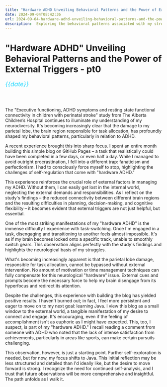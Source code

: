 ```yaml
---
title: "Hardware ADHD Unveiling Behavioral Patterns and the Power of External Triggers - pt0"
date: 2024-09-04T08:42:36
url: 2024-09-04-hardware-adhd-unveiling-behavioral-patterns-and-the-power-of-external-triggers-pt0.html
description:  Exploring the behavioral patterns associated with my stroke-induced ADHD, particularly the challenges in task-switching and the crucial role of external triggers in navigating these difficulties, drawing from personal experiences.
---
```


# "Hardware ADHD" Unveiling Behavioral Patterns and the Power of External Triggers - pt0

<span style="color: #26d7fe; font-size: 1.25rem; font-style: italic;">{{date}}</span>

<br> <br>

The "Executive functioning, ADHD symptoms and resting state functional connectivity in children with perinatal stroke" study from The Alberta Children’s Hospital continues to illuminate my understanding of my neurodiversity. It's becoming increasingly clear that the damage to my parietal lobe, the brain region responsible for task allocation, has profoundly shaped my behavioral patterns, particularly in relation to ADHD.

A recent experience brought this into sharp focus. I spent an entire month building this simple blog on GitHub Pages – a task that realistically could have been completed in a few days, or even half a day. While I managed to avoid outright procrastination, I fell into a different trap: fanaticism and perfectionism. I had to consciously force myself to stop, highlighting the challenges of self-regulation that come with "hardware ADHD."

This experience reinforces the crucial role of external factors in managing my ADHD. Without them, I can easily get lost in the internal world, neglecting the external demands and responsibilities. As I reflect on the study's findings – the reduced connectivity between different brain regions and the resulting difficulties in planning, decision-making, and cognitive flexibility – it becomes evident that external triggers are not just helpful, but essential.

One of the most striking manifestations of my "hardware ADHD" is the immense difficulty I experience with task-switching. Once I'm engaged in a task, disengaging and transitioning to another feels almost impossible. It's as if my brain becomes locked onto a specific track, unable to smoothly switch gears. This observation aligns perfectly with the study's findings and highlights the neurological basis of my struggles.

What's becoming increasingly apparent is that the parietal lobe damage, responsible for task allocation, cannot be bypassed without external intervention. No amount of motivation or time management techniques can fully compensate for this neurological "hardware" issue. External cues and prompts become the necessary force to help my brain disengage from its hyperfocus and redirect its attention.

Despite the challenges, this experience with building the blog has yielded positive results. I haven't burned out; in fact, I feel more persistent and eager to move on to my next goal: learning Java. I view this blog as a small window to the external world, a tangible manifestation of my desire to connect and engage. It's encouraging, even if the feeling of accomplishment isn't as euphoric as I might have expected. This, too, I suspect, is part of my "hardware ADHD." I recall reading a comment from someone with ADHD who noted that the lack of intense satisfaction from achievements, particularly in areas like sports, can make certain pursuits challenging.

This observation, however, is just a starting point. Further self-exploration is needed, but for now, my focus shifts to Java. This initial reflection may be less structured and detailed than I'd ideally like, but the desire to move forward is strong. I recognize the need for continued self-analysis, and I trust that future observations will be more comprehensive and insightful. The path unfolds as I walk it.